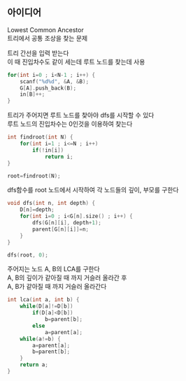 ## 아이디어
Lowest Common Ancestor  
트리에서 공통 조상을 찾는 문제  
  
트리 간선을 입력 받는다  
이 때 진입차수도 같이 세는데 루트 노드를 찾는데 사용  
```cpp
for(int i=0 ; i<N-1 ; i++) {
	scanf("%d%d", &A, &B);
	G[A].push_back(B);
	in[B]++;
}
```
트리가 주어지면 루트 노드를 찾아야 dfs를 시작할 수 있다  
루트 노드의 진입차수는 0인것을 이용하여 찾는다  
```cpp
int findroot(int N) {
	for(int i=1 ; i<=N ; i++)
		if(!in[i])
			return i;
}

root=findroot(N);
```
dfs함수를 root 노드에서 시작하여 각 노드들의 깊이, 부모를 구한다
```cpp
void dfs(int n, int depth) {
	D[n]=depth;
	for(int i=0 ; i<G[n].size() ; i++) {
		dfs(G[n][i], depth+1);
		parent[G[n][i]]=n;
	}
}

dfs(root, 0);
```
주어지는 노드 A, B의 LCA를 구한다  
A, B의 깊이가 같아질 때 까지 거슬러 올라간 후  
A, B가 같아질 때 까지 거슬러 올라간다
```cpp
int lca(int a, int b) {
	while(D[a]!=D[b])
		if(D[a]<D[b])
			b=parent[b];
		else
			a=parent[a];
	while(a!=b) {
		a=parent[a];
		b=parent[b];
	}
	return a;
}
```
